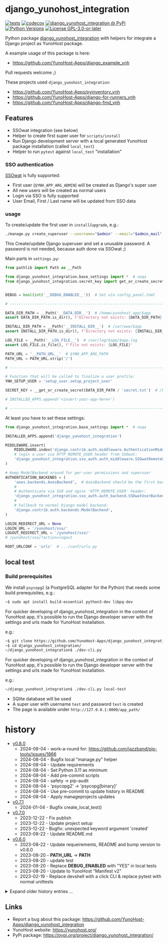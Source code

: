 # django_yunohost_integration

[![tests](https://github.com/YunoHost-Apps/django_yunohost_integration/actions/workflows/tests.yml/badge.svg?branch=main)](https://github.com/YunoHost-Apps/django_yunohost_integration/actions/workflows/tests.yml)
[![codecov](https://codecov.io/github/jedie/django_yunohost_integration/branch/main/graph/badge.svg)](https://app.codecov.io/github/jedie/django_yunohost_integration)
[![django_yunohost_integration @ PyPi](https://img.shields.io/pypi/v/django_yunohost_integration?label=django_yunohost_integration%20%40%20PyPi)](https://pypi.org/project/django_yunohost_integration/)
[![Python Versions](https://img.shields.io/pypi/pyversions/django_yunohost_integration)](https://github.com/YunoHost-Apps/django_yunohost_integration/blob/main/pyproject.toml)
[![License GPL-3.0-or-later](https://img.shields.io/pypi/l/django_yunohost_integration)](https://github.com/YunoHost-Apps/django_yunohost_integration/blob/main/LICENSE)


Python package [django_yunohost_integration](https://pypi.org/project/django_yunohost_integration/) with helpers for integrate a Django project as YunoHost package.

A example usage of this package is here:

* https://github.com/YunoHost-Apps/django_example_ynh

Pull requests welcome ;)


These projects used `django_yunohost_integration`:

* https://github.com/YunoHost-Apps/pyinventory_ynh
* https://github.com/YunoHost-Apps/django-for-runners_ynh
* https://github.com/YunoHost-Apps/django-fmd_ynh


## Features

* SSOwat integration (see below)
* Helper to create first super user for `scripts/install`
* Run Django development server with a local generated YunoHost package installation (called `local_test`)
* Helper to run `pytest` against `local_test` "installation"


### SSO authentication

[SSOwat](https://github.com/YunoHost/SSOwat) is fully supported:

* First user (`$YNH_APP_ARG_ADMIN`) will be created as Django's super user
* All new users will be created as normal users
* Login via SSO is fully supported
* User Email, First / Last name will be updated from SSO data


### usage

To create/update the first user in `install`/`upgrade`, e.g.:

```bash
./manage.py create_superuser --username="$admin" --email="$admin_mail"
```
This Create/update Django superuser and set a unusable password.
A password is not needed, because auth done via SSOwat ;)

Main parts in `settings.py`:
```python
from pathlib import Path as __Path

from django_yunohost_integration.base_settings import *  # noqa
from django_yunohost_integration.secret_key import get_or_create_secret as __get_or_create_secret


DEBUG = bool(int('__DEBUG_ENABLED__'))  # Set via config_panel.toml

# -----------------------------------------------------------------------------

DATA_DIR_PATH = __Path('__DATA_DIR__')  # /home/yunohost.app/$app
assert DATA_DIR_PATH.is_dir(), f'Directory not exists: {DATA_DIR_PATH}'

INSTALL_DIR_PATH = __Path('__INSTALL_DIR__')  # /var/www/$app
assert INSTALL_DIR_PATH.is_dir(), f'Directory not exists: {INSTALL_DIR_PATH}'

LOG_FILE = __Path('__LOG_FILE__')  # /var/log/$app/$app.log
assert LOG_FILE.is_file(), f'File not exists: {LOG_FILE}'

PATH_URL = '__PATH_URL__'  # $YNH_APP_ARG_PATH
PATH_URL = PATH_URL.strip('/')

# -----------------------------------------------------------------------------

# Function that will be called to finalize a user profile:
YNH_SETUP_USER = 'setup_user.setup_project_user'

SECRET_KEY = __get_or_create_secret(DATA_DIR_PATH / 'secret.txt')  # /home/yunohost.app/$app/secret.txt

# INSTALLED_APPS.append('<insert-your-app-here>')

# -----------------------------------------------------------------------------
```


At least you have to set these settings:
```python
from django_yunohost_integration.base_settings import *  # noqa

INSTALLED_APPS.append('django_yunohost_integration')

MIDDLEWARE.insert(
    MIDDLEWARE.index('django.contrib.auth.middleware.AuthenticationMiddleware') + 1,
    # login a user via HTTP_REMOTE_USER header from SSOwat:
    'django_yunohost_integration.sso_auth.auth_middleware.SSOwatRemoteUserMiddleware',
)

# Keep ModelBackend around for per-user permissions and superuser
AUTHENTICATION_BACKENDS = (
    'axes.backends.AxesBackend',  # AxesBackend should be the first backend!
    #
    # Authenticate via SSO and nginx 'HTTP_REMOTE_USER' header:
    'django_yunohost_integration.sso_auth.auth_backend.SSOwatUserBackend',
    #
    # Fallback to normal Django model backend:
    'django.contrib.auth.backends.ModelBackend',
)

LOGIN_REDIRECT_URL = None
LOGIN_URL = '/yunohost/sso/'
LOGOUT_REDIRECT_URL = '/yunohost/sso/'
# /yunohost/sso/?action=logout

ROOT_URLCONF = 'urls'  # .../conf/urls.py
```


## local test

### Build prerequisites

We install `psycopg2` (a PostgreSQL adapter for the Python) that needs some build prerequisites, e.g.:

```bash
~$ sudo apt install build-essential python3-dev libpq-dev
```

For quicker developing of django_yunohost_integration in the context of YunoHost app,
it's possible to run the Django developer server with the settings
and urls made for YunoHost installation.

e.g.:
```bash
~$ git clone https://github.com/YunoHost-Apps/django_yunohost_integration.git
~$ cd django_yunohost_integration/
~/django_yunohost_integration$ ./dev-cli.py
```

For quicker developing of django_yunohost_integration in the context of YunoHost app,
it's possible to run the Django developer server with the settings
and urls made for YunoHost installation.

e.g.:
```bash
~/django_yunohost_integration$ ./dev-cli.py local-test
```

* SQlite database will be used
* A super user with username `test` and password `test` is created
* The page is available under `http://127.0.0.1:8000/app_path/`


# history

[comment]: <> (✂✂✂ auto generated history start ✂✂✂)

* [v0.8.0](https://github.com/YunoHost-Apps/django_yunohost_integration/compare/v0.7.1...v0.8.0)
  * 2024-08-04 - work-a-round for: https://github.com/jazzband/pip-tools/issues/1866
  * 2024-08-04 - Bugfix local "manage.py" helper
  * 2024-08-04 - Update requirements
  * 2024-08-04 - Set Python 3.11 as minimum
  * 2024-08-04 - Add pre-commit scripts
  * 2024-08-04 - safety -> pip-audit
  * 2024-08-04 - 'psycopg2' -> 'psycopg[binary]'
  * 2024-08-04 - Use pre-commit to update history in README
  * 2024-08-04 - Apply manageprojects updates
* [v0.7.1](https://github.com/YunoHost-Apps/django_yunohost_integration/compare/v0.7.0...v0.7.1)
  * 2024-01-04 - Bugfix create_local_test()
* [v0.7.0](https://github.com/YunoHost-Apps/django_yunohost_integration/compare/v0.6.0...v0.7.0)
  * 2023-12-22 - Fix publish
  * 2023-12-22 - Update project setup
  * 2023-12-22 - Bugfix: unexpected keyword argument 'created'
  * 2023-08-22 - Update README.md
* [v0.6.0](https://github.com/YunoHost-Apps/django_yunohost_integration/compare/v0.5.2...v0.6.0)
  * 2023-08-22 - Update requeirements, README and bump version to v0.6.0
  * 2023-08-20 - __PATH_URL__ -> __PATH__
  * 2023-08-20 - update test
  * 2023-08-20 - Replace __DEBUG_ENABLED__ with "YES" in local tests
  * 2023-08-20 - Update to YunoHost "Manifest v2"
  * 2023-02-19 - Replace devshell with a click CLI & replace pytest with normal unittests

<details><summary>Expand older history entries ...</summary>

* [v0.5.2](https://github.com/YunoHost-Apps/django_yunohost_integration/compare/v0.5.1...v0.5.2)
  * 2023-02-19 - Support Django 4.0: Add RedirectURLMixin from 4.1 as fallback
  * 2023-02-18 - Update via manageprojects
* [v0.5.1](https://github.com/YunoHost-Apps/django_yunohost_integration/compare/v0.5.0...v0.5.1)
  * 2022-12-21 - Disable assert_project_version in GitHub actions
* [v0.5.0](https://github.com/YunoHost-Apps/django_yunohost_integration/compare/v0.4.1...v0.5.0)
  * 2022-12-21 - include SSOwatLoginRedirectView
  * 2022-10-19 - Project upgrades
  * 2022-10-07 - "-pytest-darker" -> just call darker via test
  * 2022-10-05 - updates
* [v0.4.1](https://github.com/YunoHost-Apps/django_yunohost_integration/compare/v0.4.0...v0.4.1)
  * 2022-10-04 - v0.4.1 Add `assert_project_version` and `get_github_version_tag`
  * 2022-09-19 - Update requirements
  * 2022-09-19 - README
* [v0.4.0](https://github.com/YunoHost-Apps/django_yunohost_integration/compare/v0.3.0...v0.4.0)
  * 2022-09-15 - update django-tools to v0.54.0
  * 2022-09-15 - Run "saftey" check in CI
  * 2022-09-15 - update project setup tests
  * 2022-09-15 - Update requirements and release as v0.4.0rc6
  * 2022-09-15 - Silent "DEBUG=True" warning in tests
  * 2022-09-15 - Remove own assert_is_file() and assert_is_dir() implementation
  * 2022-09-15 - Update devshell.py via tests
  * 2022-08-25 - v0.4.0rc5 - better logging example settings
  * 2022-08-25 - v0.4.0rc4 - Add `SyslogHandler` to logging settings
  * 2022-08-25 - Lower systems checks "Error" to "Warning"
  * 2022-08-24 - remove unused "check_process"
  * 2022-08-24 - Update dev shell: Run a cmd2 App as CLI or shell
  * 2022-08-24 - Add system check to validate settings.LOG_LEVEL
  * 2022-08-24 - cleanup test settingsd
  * 2022-08-24 - Add systemcheck to validate all email addresses in settings
  * 2022-08-24 - __FINAL_HOME_PATH__ -> __FINALPATH__ and __FINAL_WWW_PATH__ -> __PUBLIC_PATH__
* [v0.3.0](https://github.com/YunoHost-Apps/django_yunohost_integration/compare/v0.2.5...v0.3.0)
  * 2022-08-14 - Update README
  * 2022-08-14 - update requirements
  * 2022-08-14 - code cleanup
  * 2022-08-14 - Add `extra_replacements:dict` to `create_local_test()`
  * 2022-08-14 - rename `setup_demo_user()` -> `setup_project_user()`
  * 2022-08-14 - Remove `pytest_helper.run_pytest()`
  * 2022-08-12 - Update README.md
* [v0.2.5](https://github.com/YunoHost-Apps/django_yunohost_integration/compare/v0.2.4...v0.2.5)
  * 2022-08-12 - bump version to v0.2.5
  * 2022-08-12 - Update README.md
  * 2022-08-12 - New variable names, for "ynh_add_config" usage
  * 2022-08-12 - update test setup
  * 2022-08-12 - fix line_length
  * 2022-08-12 - uses: codecov/codecov-action@v2
  * 2022-08-12 - fix editorconfig
  * 2022-07-11 - Expand local settings for local test.
* [v0.2.4](https://github.com/YunoHost-Apps/django_yunohost_integration/compare/v0.2.3...v0.2.4)
  * 2022-01-30 - Update README.md
  * 2022-01-30 - Use darker and pytest-darker as code formatter + update requirements
  * 2022-01-30 - Add/update some meta information
* [v0.2.3](https://github.com/YunoHost-Apps/django_yunohost_integration/compare/v0.2.2...v0.2.3)
  * 2022-01-07 - Bugfix tests
  * 2022-01-07 - update requirements
  * 2022-01-07 - Fix local test by set "SECURE_SSL_REDIRECT = False"
  * 2021-10-10 - Update README.md
* [v0.2.2](https://github.com/YunoHost-Apps/django_yunohost_integration/compare/v0.2.1...v0.2.2)
  * 2021-10-10 - Read YunoHost App name from project manifest.json file
* [v0.2.1](https://github.com/YunoHost-Apps/django_yunohost_integration/compare/v0.2.0...v0.2.1)
  * 2021-09-16 - Bugfix endless redirect loop, by adding `SECURE_PROXY_SSL_HEADER` to settings
  * 2021-09-15 - Update README.md
* [v0.2.0](https://github.com/YunoHost-Apps/django_yunohost_integration/compare/v0.1.5...v0.2.0)
  * 2021-09-15 - Update deps
  * 2021-08-17 - updtae README and add poetry.lock file
  * 2021-08-16 - Bugfix publish command
  * 2021-08-16 - fix "linting" and "fix_code_style" commands and remove obsolete Makefile
  * 2021-08-16 - fix flake8
  * 2021-08-16 - Set security settings
  * 2021-08-16 - Update githib actions
  * 2021-08-16 - Setup pytest against local test installation
  * 2021-02-28 - Rename/split from django_ynh
* [v0.1.5](https://github.com/YunoHost-Apps/django_yunohost_integration/compare/v0.1.4...v0.1.5)
  * 2021-01-19 - release v0.1.5
  * 2021-01-17 - Make some dependencies optional
* [v0.1.4](https://github.com/YunoHost-Apps/django_yunohost_integration/compare/v0.1.3...v0.1.4)
  * 2021-01-08 - prepare v0.1.4 release
  * 2021-01-08 - Bugfix #7 CSRF verification failed on POST requests
* [v0.1.3](https://github.com/YunoHost-Apps/django_yunohost_integration/compare/v0.1.2...v0.1.3)
  * 2021-01-08 - update README
  * 2021-01-08 - bump v0.1.3
  * 2021-01-08 - rename log file name in local test
  * 2021-01-08 - add homepage in pyproject.toml
  * 2020-12-29 - Update README.md
  * 2020-12-29 - update docs
  * 2020-12-29 - -volumes
  * 2020-12-29 - -pytest-randomly
  * 2020-12-29 - set "DEBUG = True" in local_test (so static files are served)
* [v0.1.2](https://github.com/YunoHost-Apps/django_yunohost_integration/compare/v0.1.1...v0.1.2)
  * 2020-12-29 - Bugfix nginx config
  * 2020-12-29 - copy conf/setup_user.py, too
  * 2020-12-29 - fix serve static files
  * 2020-12-29 - fix superuser setup
  * 2020-12-29 - Make "--email" optional in "create_superuser" manage command
* [v0.1.1](https://github.com/YunoHost-Apps/django_yunohost_integration/compare/v0.1.0...v0.1.1)
  * 2020-12-29 - pass existing pytest arguments
  * 2020-12-29 - fix code style
  * 2020-12-29 - update tests
  * 2020-12-29 - test version in scripts/_common.sh
  * 2020-12-29 - install the app via pip
  * 2020-12-29 - rename settings and urls
  * 2020-12-29 - Fix nginx.conf
  * 2020-12-29 - code cleanup
  * 2020-12-29 - Add more info about this project into README
  * 2020-12-29 - Generate "conf/requirements.txt" and use this file for install
  * 2020-12-29 - Add "django_ynh" to INSTALLED_APPS and migrate "create_superuser" to a manage command
* [v0.1.0](https://github.com/YunoHost-Apps/django_yunohost_integration/compare/f578f14...v0.1.0)
  * 2020-12-28 - fix "make publish"
  * 2020-12-28 - fix linting
  * 2020-12-28 - fix version test
  * 2020-12-28 - bump version
  * 2020-12-28 - bugfix "make publish"
  * 2020-12-28 - remove test file
  * 2020-12-28 - +DocString
  * 2020-12-28 - code style
  * 2020-12-28 - call "make lint" as unittest
  * 2020-12-28 - +test_project_setup.py
  * 2020-12-28 - get pytest running with local test copy
  * 2020-12-28 - WIP: setup the project
  * 2020-12-23 - init

</details>


[comment]: <> (✂✂✂ auto generated history end ✂✂✂)



## Links

* Report a bug about this package: https://github.com/YunoHost-Apps/django_yunohost_integration
* YunoHost website: https://yunohost.org/
* PyPi package: https://pypi.org/project/django_yunohost_integration/
